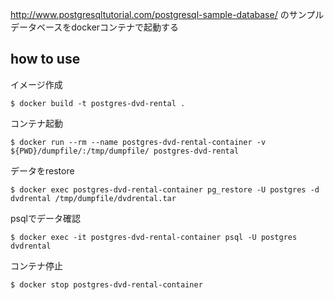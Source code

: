 http://www.postgresqltutorial.com/postgresql-sample-database/ のサンプルデータベースをdockerコンテナで起動する

## how to use

イメージ作成

```
$ docker build -t postgres-dvd-rental .
```

コンテナ起動

```
$ docker run --rm --name postgres-dvd-rental-container -v ${PWD}/dumpfile/:/tmp/dumpfile/ postgres-dvd-rental
```

データをrestore

```
$ docker exec postgres-dvd-rental-container pg_restore -U postgres -d dvdrental /tmp/dumpfile/dvdrental.tar
```

psqlでデータ確認

```
$ docker exec -it postgres-dvd-rental-container psql -U postgres dvdrental
```

コンテナ停止

```
$ docker stop postgres-dvd-rental-container
```
